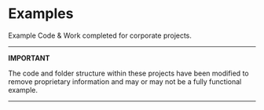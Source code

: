 # Examples
Example Code &amp; Work completed for corporate projects.



***
**IMPORTANT**

The code and folder structure within these projects have been modified to remove proprietary information and may or may not be a fully functional example. 
***
